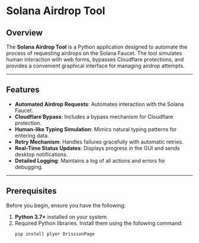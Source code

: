 # Solana Airdrop Tool

## Overview

The **Solana Airdrop Tool** is a Python application designed to automate the process of requesting airdrops on the Solana Faucet. The tool simulates human interaction with web forms, bypasses Cloudflare protections, and provides a convenient graphical interface for managing airdrop attempts.

---

## Features

- **Automated Airdrop Requests**: Automates interaction with the Solana Faucet.
- **Cloudflare Bypass**: Includes a bypass mechanism for Cloudflare protection.
- **Human-like Typing Simulation**: Mimics natural typing patterns for entering data.
- **Retry Mechanism**: Handles failures gracefully with automatic retries.
- **Real-Time Status Updates**: Displays progress in the GUI and sends desktop notifications.
- **Detailed Logging**: Maintains a log of all actions and errors for debugging.

---

## Prerequisites

Before you begin, ensure you have the following:

1. **Python 3.7+** installed on your system.
2. Required Python libraries. Install them using the following command:
   ```bash
   pip install plyer DrissionPage
